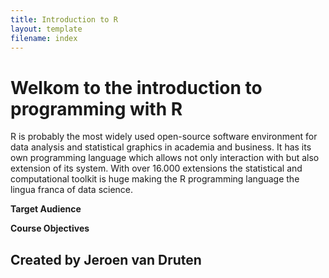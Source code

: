 ```yaml
---
title: Introduction to R
layout: template
filename: index
--- 
```



# Welkom to the introduction to programming with R

R is probably the most widely used open-source software environment for data analysis and statistical graphics in academia and business. It has its own programming language which allows not only interaction with but also extension of its system. With over 16.000 extensions the statistical and computational toolkit is huge making the R programming language the lingua franca of data science.

**Target Audience**

**Course Objectives**

## Created by Jeroen van Druten

